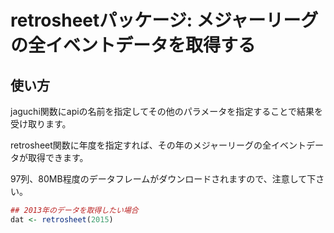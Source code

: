 retrosheetパッケージ: メジャーリーグの全イベントデータを取得する
===============

## 使い方

jaguchi関数にapiの名前を指定してその他のパラメータを指定することで結果を受け取ります。

retrosheet関数に年度を指定すれば、その年のメジャーリーグの全イベントデータが取得できます。

97列、80MB程度のデータフレームがダウンロードされますので、注意して下さい。

```r
## 2013年のデータを取得したい場合
dat <- retrosheet(2015)
```````

